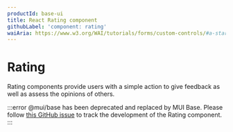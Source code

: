 ```yaml
---
productId: base-ui
title: React Rating component
githubLabel: 'component: rating'
waiAria: https://www.w3.org/WAI/tutorials/forms/custom-controls/#a-star-rating
---
```


# Rating

<p class="description">Rating components provide users with a simple action to give feedback as well as assess the opinions of others.</p>

:::error
@mui/base has been deprecated and replaced by MUI Base. Please follow [this GitHub issue](https://github.com/mui/base-ui/issues/30) to track the development of the Rating component.
:::

